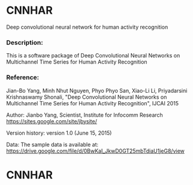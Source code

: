 # CNNHAR
Deep convolutional neural network for human activity recognition
### Description:
 This is a software package of Deep Convolutional Neural Networks on Multichannel Time Series for Human Activity Recognition

### Reference:
 Jian-Bo Yang, Minh Nhut Nguyen, Phyo Phyo San, Xiao-Li Li, Priyadarsini Krishnaswamy Shonali, 
 "Deep Convolutional Neural Networks on Multichannel Time Series for Human Activity Recognition", 
 IJCAI 2015

Author:
 Jianbo Yang,  Scientist, Institute for Infocomm Research
 https://sites.google.com/site/jbysite/

Version history:
 version 1.0 (June 15, 2015)

Data:
 The sample data is available at:  https://drive.google.com/file/d/0BwKaI_JkwD0GT25mbTdiaU1jeG8/view
 
 

# CNNHAR

